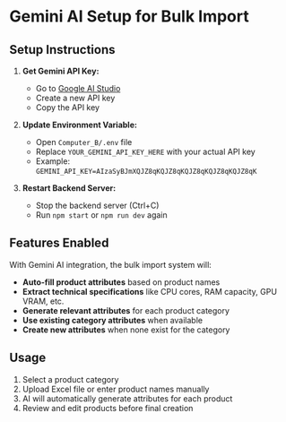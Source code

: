 # Gemini AI Setup for Bulk Import

## Setup Instructions

1. **Get Gemini API Key:**
   - Go to [Google AI Studio](https://makersuite.google.com/app/apikey)
   - Create a new API key
   - Copy the API key

2. **Update Environment Variable:**
   - Open `Computer_B/.env` file
   - Replace `YOUR_GEMINI_API_KEY_HERE` with your actual API key
   - Example: `GEMINI_API_KEY=AIzaSyBJmXQJZ8qKQJZ8qKQJZ8qKQJZ8qKQJZ8qK`

3. **Restart Backend Server:**
   - Stop the backend server (Ctrl+C)
   - Run `npm start` or `npm run dev` again

## Features Enabled

With Gemini AI integration, the bulk import system will:

- **Auto-fill product attributes** based on product names
- **Extract technical specifications** like CPU cores, RAM capacity, GPU VRAM, etc.
- **Generate relevant attributes** for each product category
- **Use existing category attributes** when available
- **Create new attributes** when none exist for the category

## Usage

1. Select a product category
2. Upload Excel file or enter product names manually
3. AI will automatically generate attributes for each product
4. Review and edit products before final creation